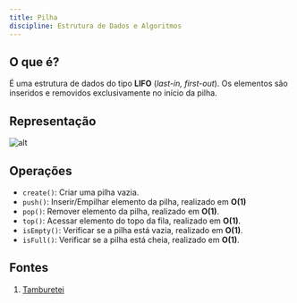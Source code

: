```yaml
---
title: Pilha
discipline: Estrutura de Dados e Algoritmos
---
```


## O que é?

É uma estrutura de dados do tipo **LIFO** (*last-in, first-out*). Os elementos são inseridos e removidos exclusivamente no início da pilha. 

## Representação

![alt](https://assets.estudaquepassa.com.br/questao/297347/297347-1.jpg)

## Operações

- `create()`: Criar uma pilha vazia.
- `push()`: Inserir/Empilhar elemento da pilha, realizado em **O(1)**
- `pop()`:  Remover elemento da pilha, realizado em **O(1)**.
- `top()`: Acessar elemento do topo da fila, realizado em **O(1)**.
- `isEmpty()`: Verificar se a pilha está vazia, realizado em **O(1)**.
- `isFull()`: Verificar se a pilha está cheia, realizado em **O(1)**.

## Fontes 

1. <a href= "https://github.com/OpenDevUFCG/Tamburetei" target="_blank"> Tamburetei </a>
